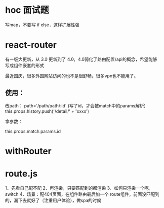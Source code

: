 # hoc 面试题

写map，不要写 if else，这样扩展性强

# react-router

有一版大更新，从 3.0 更新到了 4.0，4.0弱化了路由配置/api的概念，希望能够写成组件嵌套的形式

最近国庆，很多外国网站访问的也不是很舒畅，很多vpn也不能用了。

## 使用：

改path：
path='/path/path/:id' (写了id，才会被match中的params解析)
this.props.history.push('/detail/' + 'xxxx')

拿参数：

this.props.match.params.id

# withRouter

# route.js

1、先看自己配不配
2、再渲染，只要匹配到的都渲染
3、如何只渲染一个呢，switch
4、场景：配404页面，在组件路由最后加一个 route组件，前面没匹配到的，漏下去就好了（注重用户体验），做spa的时候
